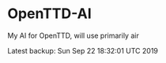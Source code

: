# OpenTTD-AI
My AI for OpenTTD, will use primarily air

Latest backup: Sun Sep 22 18:32:01 UTC 2019
